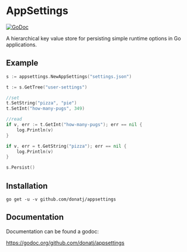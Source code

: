 # AppSettings

[![GoDoc](https://godoc.org/github.com/donatj/appsettings?status.svg)](https://godoc.org/github.com/donatj/appsettings)

A hierarchical key value store for persisting simple runtime options in Go applications.

## Example

```go
s := appsettings.NewAppSettings("settings.json")

t := s.GetTree("user-settings")

//set
t.SetString("pizza", "pie")
t.SetInt("how-many-pugs", 349)

//read
if v, err := t.GetInt("how-many-pugs"); err == nil {
	log.Println(v)
}

if v, err = t.GetString("pizza"); err == nil {
	log.Println(v)
}

s.Persist()
```

## Installation

```
go get -u -v github.com/donatj/appsettings
```

## Documentation

Documentation can be found a godoc:

https://godoc.org/github.com/donatj/appsettings

